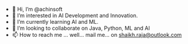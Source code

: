 - 👋 Hi, I’m @achinsoft
- 👀 I’m interested in AI Development and Innovation.
- 🌱 I’m currently learning AI and ML.
- 💞️ I’m looking to collaborate on Java, Python, ML and AI
- 📫 How to reach me ... well... mail me... on shaikh.raja@outlook.com

<!---
achinsoft/achinsoft is a ✨ special ✨ repository because its `README.md` (this file) appears on your GitHub profile.
You can click the Preview link to take a look at your changes.
--->
